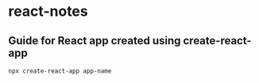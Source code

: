 # react-notes

## Guide for React app created using create-react-app

```
npx create-react-app app-name
```
